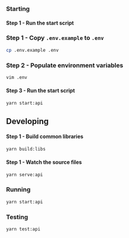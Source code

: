 ### Starting

#### **Step 1 - Run the start script**

### **Step 1 - Copy `.env.example` to `.env`**

```bash
cp .env.example .env
```

### **Step 2 - Populate environment variables**

```bash
vim .env
```

#### **Step 3 - Run the start script**

```bash
yarn start:api
```

## Developing

#### **Step 1 - Build common libraries**

```bash
yarn build:libs
```

#### **Step 1 - Watch the source files**

```bash
yarn serve:api
```

### Running

```bash
yarn start:api
```

### Testing

```bash
yarn test:api
```

